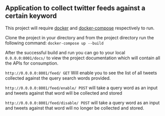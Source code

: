 ## Application to collect twitter feeds against a certain keyword

This project will require [docker](https://docs.docker.com/install/linux/docker-ce/ubuntu/) 
and [docker-compose](https://docs.docker.com/compose/install/) respectively to run.

Clone the project in your directory and from the project directory run the following command:
``docker-compose up --build``

After the successful build and run you can go to your local ``0.0.0.0:8001/docs/`` to view the 
project documentation which will contain all the APIs for consumption.

``http://0.0.0.0:8001/feed/ GET`` Will enable you to see the list of all tweets collected against 
the query search words provided.

``http://0.0.0.0:8001/feed/enable/ POST`` will take a query word as an input and tweets against 
that word will be collected and stored

``http://0.0.0.0:8001/feed/disable/ POST`` will take a query word as an input and tweets against 
that word will no longer be collected and stored.